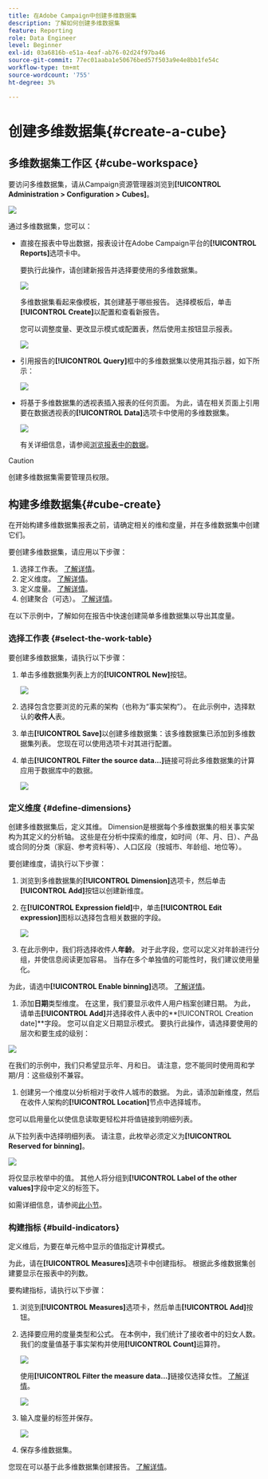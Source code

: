 ```yaml
---
title: 在Adobe Campaign中创建多维数据集
description: 了解如何创建多维数据集
feature: Reporting
role: Data Engineer
level: Beginner
exl-id: 03a6816b-e51a-4eaf-ab76-02d24f97ba46
source-git-commit: 77ec01aaba1e50676bed57f503a9e4e8bb1fe54c
workflow-type: tm+mt
source-wordcount: '755'
ht-degree: 3%

---
```


# 创建多维数据集{#create-a-cube}

## 多维数据集工作区 {#cube-workspace}

要访问多维数据集，请从Campaign资源管理器浏览到&#x200B;**[!UICONTROL Administration > Configuration > Cubes]**。

![](assets/cube-node.png)

通过多维数据集，您可以：

* 直接在报表中导出数据，报表设计在Adobe Campaign平台的&#x200B;**[!UICONTROL Reports]**&#x200B;选项卡中。

  要执行此操作，请创建新报告并选择要使用的多维数据集。

  ![](assets/create-new-cube.png)

  多维数据集看起来像模板，其创建基于哪些报告。 选择模板后，单击&#x200B;**[!UICONTROL Create]**&#x200B;以配置和查看新报告。

  您可以调整度量、更改显示模式或配置表，然后使用主按钮显示报表。

  ![](assets/display-cube-table.png)

* 引用报告的&#x200B;**[!UICONTROL Query]**&#x200B;框中的多维数据集以使用其指示器，如下所示：

  ![](assets/cube-report-query.png)

* 将基于多维数据集的透视表插入报表的任何页面。 为此，请在相关页面上引用要在数据透视表的&#x200B;**[!UICONTROL Data]**&#x200B;选项卡中使用的多维数据集。

  ![](assets/cube-in-a-report.png)

  有关详细信息，请参阅[浏览报表中的数据](cube-tables.md#explore-the-data-in-a-report)。


>[!CAUTION]
>
>创建多维数据集需要管理员权限。
>

## 构建多维数据集{#cube-create}

在开始构建多维数据集报表之前，请确定相关的维和度量，并在多维数据集中创建它们。

要创建多维数据集，请应用以下步骤：

1. 选择工作表。 [了解详情](#select-the-work-table)。
1. 定义维度。 [了解详情](#define-dimensions)。
1. 定义度量。 [了解详情](#build-indicators)。
1. 创建聚合（可选）。 [了解详情](customize-cubes.md#calculate-and-use-aggregates)。

在以下示例中，了解如何在报告中快速创建简单多维数据集以导出其度量。

### 选择工作表 {#select-the-work-table}

要创建多维数据集，请执行以下步骤：

1. 单击多维数据集列表上方的&#x200B;**[!UICONTROL New]**&#x200B;按钮。

   ![](assets/create-a-cube.png)

1. 选择包含您要浏览的元素的架构（也称为“事实架构”）。 在此示例中，选择默认的&#x200B;**收件人**&#x200B;表。
1. 单击&#x200B;**[!UICONTROL Save]**&#x200B;以创建多维数据集：该多维数据集已添加到多维数据集列表。 您现在可以使用选项卡对其进行配置。

1. 单击&#x200B;**[!UICONTROL Filter the source data...]**&#x200B;链接可将此多维数据集的计算应用于数据库中的数据。

   ![](assets/cube-filter-source.png)

### 定义维度 {#define-dimensions}

创建多维数据集后，定义其维。 Dimension是根据每个多维数据集的相关事实架构为其定义的分析轴。 这些是在分析中探索的维度，如时间（年、月、日）、产品或合同的分类（家庭、参考资料等）、人口区段（按城市、年龄组、地位等）。

要创建维度，请执行以下步骤：

1. 浏览到多维数据集的&#x200B;**[!UICONTROL Dimension]**&#x200B;选项卡，然后单击&#x200B;**[!UICONTROL Add]**&#x200B;按钮以创建新维度。
1. 在&#x200B;**[!UICONTROL Expression field]**&#x200B;中，单击&#x200B;**[!UICONTROL Edit expression]**&#x200B;图标以选择包含相关数据的字段。

   ![](assets/cube-add-dimension.png)

1. 在此示例中，我们将选择收件人&#x200B;**年龄**。 对于此字段，您可以定义对年龄进行分组，并使信息阅读更加容易。 当存在多个单独值的可能性时，我们建议使用量化。

为此，请选中&#x200B;**[!UICONTROL Enable binning]**&#x200B;选项。 [了解详情](customize-cubes.md#data-binning)。

1. 添加&#x200B;**日期**&#x200B;类型维度。 在这里，我们要显示收件人用户档案创建日期。 为此，请单击&#x200B;**[!UICONTROL Add]**&#x200B;并选择收件人表中的&#x200B;**[!UICONTROL Creation date]**字段。
您可以自定义日期显示模式。 要执行此操作，请选择要使用的层次和要生成的级别：

![](assets/cube-date-dimension.png)

在我们的示例中，我们只希望显示年、月和日。 请注意，您不能同时使用周和学期/月：这些级别不兼容。

1. 创建另一个维度以分析相对于收件人城市的数据。 为此，请添加新维度，然后在收件人架构的&#x200B;**[!UICONTROL Location]**&#x200B;节点中选择城市。

您可以启用量化以使信息读取更轻松并将值链接到明细列表。

从下拉列表中选择明细列表。 请注意，此枚举必须定义为&#x200B;**[!UICONTROL Reserved for binning]**。

![](assets/cube-dimension-with-enum.png)

将仅显示枚举中的值。 其他人将分组到&#x200B;**[!UICONTROL Label of the other values]**&#x200B;字段中定义的标签下。

如需详细信息，请参阅[此小节](customize-cubes.md#dynamically-manage-bins)。

### 构建指标 {#build-indicators}

定义维后，为要在单元格中显示的值指定计算模式。

为此，请在&#x200B;**[!UICONTROL Measures]**&#x200B;选项卡中创建指标。 根据此多维数据集创建要显示在报表中的列数。

要构建指标，请执行以下步骤：

1. 浏览到&#x200B;**[!UICONTROL Measures]**&#x200B;选项卡，然后单击&#x200B;**[!UICONTROL Add]**&#x200B;按钮。
1. 选择要应用的度量类型和公式。 在本例中，我们统计了接收者中的妇女人数。 我们的度量值基于事实架构并使用&#x200B;**[!UICONTROL Count]**&#x200B;运算符。

   ![](assets/cube-new-measure.png)

   使用&#x200B;**[!UICONTROL Filter the measure data...]**&#x200B;链接仅选择女性。 [了解详情](customize-cubes.md#define-measures)。

   ![](assets/cube-filter-measure-data.png)

1. 输入度量的标签并保存。

   ![](assets/cube-save-measure.png)

1. 保存多维数据集。


您现在可以基于此多维数据集创建报告。 [了解详情](cube-tables.md)。
